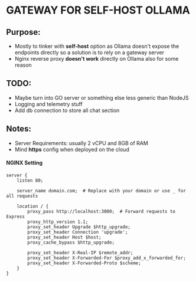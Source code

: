 # GATEWAY FOR SELF-HOST OLLAMA

## Purpose:
* Mostly to tinker with **self-host** option as Ollama doesn't expose the endpoints directly so a solution is to rely on a gateway server
* Nginx reverse proxy **doesn't work** directly on Ollama also for some reason

## TODO:
* Maybe turn into GO server or something else less generic than NodeJS
* Logging and telemetry stuff
* Add db connection to store all chat section
  
## Notes:
* Server Requirements: usually 2 vCPU and 8GB of RAM
* Mind **https** config when deployed on the cloud

#### NGINX Setting

```
server {
    listen 80;

    server_name domain.com;  # Replace with your domain or use _ for all requests

    location / {
        proxy_pass http://localhost:3000;  # Forward requests to Express
        proxy_http_version 1.1;
        proxy_set_header Upgrade $http_upgrade;
        proxy_set_header Connection 'upgrade';
        proxy_set_header Host $host;
        proxy_cache_bypass $http_upgrade;

        proxy_set_header X-Real-IP $remote_addr;
        proxy_set_header X-Forwarded-For $proxy_add_x_forwarded_for;
        proxy_set_header X-Forwarded-Proto $scheme;
    }
}
```

